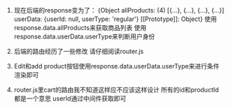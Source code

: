 1. 现在后端的response变为了：
{Object
allProducts: (4) [{…}, {…}, {…}, {…}]
userData: {userId: null, userType: 'regular'}
[[Prototype]]: Object}
使用response.data.allProducts来获取商品列表
使用response.data.userData.userType来判断用户身份

2. 后端的路由经历了一些修改 请仔细阅读router.js

3. Edit和add product按钮使用response.data.userData.userType来进行条件渲染即可

4. router.js里cart的路由我不知道这样应不应该这样设计 所有的id和productId都是一个意思 userId通过中间件获取即可